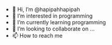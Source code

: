 - 👋 Hi, I’m @hapipahhapipah
- 👀 I’m interested in programming
- 🌱 I’m currently learning programming
- 💞️ I’m looking to collaborate on ...
- 📫 How to reach me 

<!---
hapipahhapipah/hapipahhapipah is a ✨ special ✨ repository because its `README.md` (this file) appears on your GitHub profile.
You can click the Preview link to take a look at your changes.
--->
